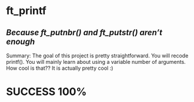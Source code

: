 # ft_printf
## _Because ft_putnbr() and ft_putstr() aren’t enough_
Summary:
The goal of this project is pretty straightforward. You will recode printf().
You will mainly learn about using a variable number of arguments. How cool is that??
It is actually pretty cool :)

# SUCCESS 100%

